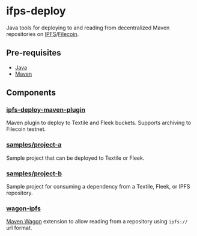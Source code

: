 # ifps-deploy
Java tools for deploying to and reading from decentralized Maven repositories on [IPFS](https://ipfs.io/)/[Filecoin](https://filecoin.io/).

## Pre-requisites
- [Java](https://adoptopenjdk.net/)
- [Maven](https://maven.apache.org/)

## Components

### [ipfs-deploy-maven-plugin](ipfs-deploy-maven-plugin)
Maven plugin to deploy to Textile and Fleek buckets. Supports archiving to Filecoin testnet.

### [samples/project-a](samples/project-a)
Sample project that can be deployed to Textile or Fleek.

### [samples/project-b](samples/project-b)
Sample project for consuming a dependency from a Textile, Fleek, or IPFS repository.

### [wagon-ipfs](wagon-ipfs)
[Maven Wagon](https://github.com/apache/maven-wagon) extension to allow reading from a repository using `ipfs://` url format.
